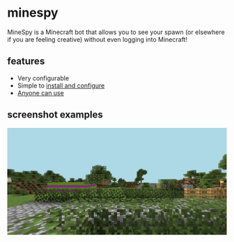 # minespy
MineSpy is a Minecraft bot that allows you to see your spawn (or elsewhere if you are feeling creative) without even logging into Minecraft!

## features
- Very configurable
- Simple to [install and configure](/docs/installation/README.md)
- [Anyone can use](/LICENSE)

## screenshot examples
![Example spawn](/docs/installation/screenshots/example.png)